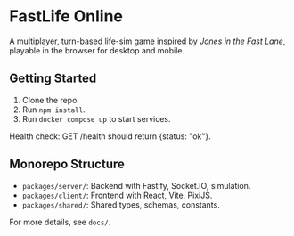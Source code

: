 # FastLife Online

A multiplayer, turn-based life-sim game inspired by *Jones in the Fast Lane*, playable in the browser for desktop and mobile.

## Getting Started

1. Clone the repo.
2. Run `npm install`.
3. Run `docker compose up` to start services.

Health check: GET /health should return {status: "ok"}.

## Monorepo Structure

- `packages/server/`: Backend with Fastify, Socket.IO, simulation.
- `packages/client/`: Frontend with React, Vite, PixiJS.
- `packages/shared/`: Shared types, schemas, constants.

For more details, see `docs/`.
